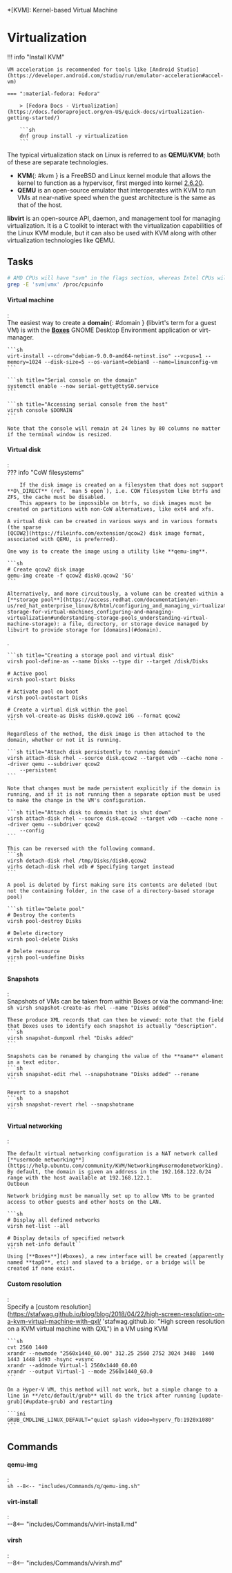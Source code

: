 *[KVM]: Kernel-based Virtual Machine

# Virtualization

!!! info "Install KVM"

    VM acceleration is recommended for tools like [Android Studio](https://developer.android.com/studio/run/emulator-acceleration#accel-vm)

    === ":material-fedora: Fedora"

        > [Fedora Docs - Virtualization](https://docs.fedoraproject.org/en-US/quick-docs/virtualization-getting-started/)

        ```sh
        dnf group install -y virtualization
        ```

The typical virtualization stack on Linux is referred to as **QEMU**/**KVM**; both of these are separate technologies.

- **KVM**{: #kvm } is a FreeBSD and Linux kernel module that allows the kernel to function as a hypervisor, first merged into kernel [2.6.20](https://kernelnewbies.org/Linux_2_6_20#Virtualization_support_through_KVM).
- **QEMU** is an open-source emulator that interoperates with KVM to run VMs at near-native speed when the guest architecture is the same as that of the host.

**libvirt** is an open-source API, daemon, and management tool for managing virtualization.
It is a C toolkit to interact with the virtualization capabilities of the Linux KVM module, but it can also be used with KVM along with other virtualization technologies like QEMU.


## Tasks

```sh title="Check CPU for virtualization support"
# AMD CPUs will have "svm" in the flags section, whereas Intel CPUs will have "vmx"
grep -E 'svm|vmx' /proc/cpuinfo
```

#### Virtual machine
:   
    The easiest way to create a **domain**{: #domain } (libvirt's term for a guest VM) is with the [**Boxes**](#boxes) GNOME Desktop Environment application or virt-manager.

    ```sh
    virt-install --cdrom="debian-9.0.0-amd64-netinst.iso" --vcpus=1 --memory=1024 --disk-size=5 --os-variant=debian8 --name=linuxconfig-vm
    ```

    ```sh title="Serial console on the domain"
    systemctl enable --now serial-getty@ttyS0.service
    ```

    ```sh title="Accessing serial console from the host"
    virsh console $DOMAIN
    ```

    Note that the console will remain at 24 lines by 80 columns no matter if the terminal window is resized.



#### Virtual disk
:   
    ??? info "CoW filesystems"

        If the disk image is created on a filesystem that does not support **O\_DIRECT** (ref. `man 5 open`), i.e. COW filesystem like btrfs and ZFS, the cache must be disabled. 
        This appears to be impossible on btrfs, so disk images must be created on partitions with non-CoW alternatives, like ext4 and xfs.

    A virtual disk can be created in various ways and in various formats (the sparse
    [QCOW2](https://fileinfo.com/extension/qcow2) disk image format, associated with QEMU, is preferred).

    One way is to create the image using a utility like **qemu-img**.

    ```sh
    # Create qcow2 disk image
    qemu-img create -f qcow2 disk0.qcow2 '5G'
    ```

    Alternatively, and more circuitously, a volume can be created within a [**storage pool**](https://access.redhat.com/documentation/en-us/red_hat_enterprise_linux/8/html/configuring_and_managing_virtualization/managing-storage-for-virtual-machines_configuring-and-managing-virtualization#understanding-storage-pools_understanding-virtual-machine-storage): a file, directory, or storage device managed by libvirt to provide storage for [domains](#domain).
.

    ```sh title="Creating a storage pool and virtual disk"
    virsh pool-define-as --name Disks --type dir --target /disk/Disks

    # Active pool
    virsh pool-start Disks

    # Activate pool on boot
    virsh pool-autostart Disks

    # Create a virtual disk within the pool
    virsh vol-create-as Disks disk0.qcow2 10G --format qcow2
    ```

    Regardless of the method, the disk image is then attached to the domain, whether or not it is running.

    ```sh title="Attach disk persistently to running domain"
    virsh attach-disk rhel --source disk.qcow2 --target vdb --cache none --driver qemu --subdriver qcow2
        --persistent
    ```

    Note that changes must be made persistent explicitly if the domain is running, and if it is not running then a separate option must be used to make the change in the VM's configuration.

    ```sh title="Attach disk to domain that is shut down"
    virsh attach-disk rhel --source disk.qcow2 --target vdb --cache none --driver qemu --subdriver qcow2 
        --config
    ```

    This can be reversed with the following command.
    ```sh
    virsh detach-disk rhel /tmp/Disks/disk0.qcow2
    virhs detach-disk rhel vdb # Specifying target instead
    ```

    A pool is deleted by first making sure its contents are deleted (but not the containing folder, in the case of a directory-based storage pool)

    ```sh title="Delete pool"
    # Destroy the contents
    virsh pool-destroy Disks  

    # Delete directory
    virsh pool-delete Disks   

    # Delete resource
    virsh pool-undefine Disks 
    ```


#### Snapshots
:   
    Snapshots of VMs can be taken from within Boxes or via the command-line:
    ```sh
    virsh snapshot-create-as rhel --name "Disks added"
    ```

    These produce XML records that can then be viewed: note that the field that Boxes uses to identify each snapshot is actually "description".
    ```sh
    virsh snapshot-dumpxml rhel "Disks added"
    ```

    Snapshots can be renamed by changing the value of the **name** element in a text editor.
    ```sh
    virsh snapshot-edit rhel --snapshotname "Disks added" --rename
    ```

    Revert to a snapshot
    ```sh
    virsh snapshot-revert rhel --snapshotname 
    ```

#### Virtual networking
:   

    The default virtual networking configuration is a NAT network called [**usermode networking**](https://help.ubuntu.com/community/KVM/Networking#usermodenetworking).
    By default, the domain is given an address in the 192.168.122.0/24 range with the host available at 192.168.122.1.
    Outboun

    Network bridging must be manually set up to allow VMs to be granted access to other guests and other hosts on the LAN.

    ```sh
    # Display all defined networks
    virsh net-list --all    

    # Display details of specified network
    virsh net-info default``
    ```
    Using [**Boxes**](#boxes), a new interface will be created (apparently named **tap0**, etc) and slaved to a bridge, or a bridge will be created if none exist.


#### Custom resolution
:   
    Specify a [custom resolution](https://stafwag.github.io/blog/blog/2018/04/22/high-screen-resolution-on-a-kvm-virtual-machine-with-qxl/ 'stafwag.github.io: "High screen resolution on a KVM virtual machine with QXL") in a VM using KVM

    ```sh
    cvt 2560 1440
    xrandr --newmode "2560x1440_60.00" 312.25 2560 2752 3024 3488  1440 1443 1448 1493 -hsync +vsync
    xrandr --addmode Virtual-1 2560x1440_60.00
    xrandr --output Virtual-1 --mode 2560x1440_60.0
    ```
    
    On a Hyper-V VM, this method will not work, but a simple change to a line in **/etc/default/grub** will do the trick after running [update-grub](#update-grub) and restarting

    ```ini
    GRUB_CMDLINE_LINUX_DEFAULT="quiet splash video=hyperv_fb:1920x1080"
    ```

## Commands

#### qemu-img
:   
    ```sh
    --8<-- "includes/Commands/q/qemu-img.sh"
    ```

#### virt-install
:   
    --8<-- "includes/Commands/v/virt-install.md"

#### virsh
:   
    --8<-- "includes/Commands/v/virsh.md"
